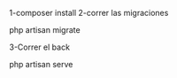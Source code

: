 1-composer install
2-correr las migraciones 

 php artisan migrate

3-Correr el back

 php artisan serve